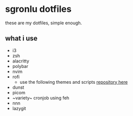 # sgronlu dotfiles

these are my dotfiles, simple enough.
## what i use
- i3
- zsh
- alacritty
- polybar
- nvim
- rofi
  - use the following themes and scripts [repository here](https://github.com/adi1090x/rofi/tree/master) 
- dunst 
- picom
- ~variety~ cronjob using feh
- nnn
- lazygit
